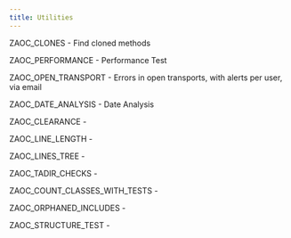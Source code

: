 ```yaml
---
title: Utilities
---
```


ZAOC_CLONES - Find cloned methods

ZAOC_PERFORMANCE - Performance Test

ZAOC_OPEN_TRANSPORT - Errors in open transports, with alerts per user, via email

ZAOC_DATE_ANALYSIS - Date Analysis

ZAOC_CLEARANCE -

ZAOC_LINE_LENGTH -

ZAOC_LINES_TREE -

ZAOC_TADIR_CHECKS -

ZAOC_COUNT_CLASSES_WITH_TESTS -

ZAOC_ORPHANED_INCLUDES -

ZAOC_STRUCTURE_TEST -